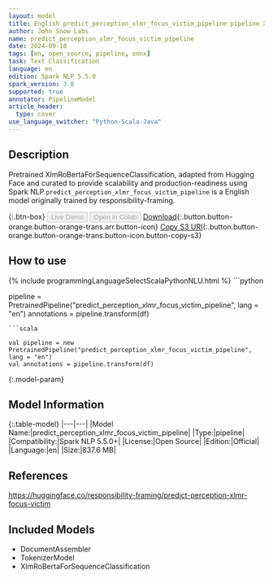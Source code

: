 ```yaml
---
layout: model
title: English predict_perception_xlmr_focus_victim_pipeline pipeline XlmRoBertaForSequenceClassification from responsibility-framing
author: John Snow Labs
name: predict_perception_xlmr_focus_victim_pipeline
date: 2024-09-10
tags: [en, open_source, pipeline, onnx]
task: Text Classification
language: en
edition: Spark NLP 5.5.0
spark_version: 3.0
supported: true
annotator: PipelineModel
article_header:
  type: cover
use_language_switcher: "Python-Scala-Java"
---
```


## Description

Pretrained XlmRoBertaForSequenceClassification, adapted from Hugging Face and curated to provide scalability and production-readiness using Spark NLP.`predict_perception_xlmr_focus_victim_pipeline` is a English model originally trained by responsibility-framing.

{:.btn-box}
<button class="button button-orange" disabled>Live Demo</button>
<button class="button button-orange" disabled>Open in Colab</button>
[Download](https://s3.amazonaws.com/auxdata.johnsnowlabs.com/public/models/predict_perception_xlmr_focus_victim_pipeline_en_5.5.0_3.0_1725992263646.zip){:.button.button-orange.button-orange-trans.arr.button-icon}
[Copy S3 URI](s3://auxdata.johnsnowlabs.com/public/models/predict_perception_xlmr_focus_victim_pipeline_en_5.5.0_3.0_1725992263646.zip){:.button.button-orange.button-orange-trans.button-icon.button-copy-s3}

## How to use



<div class="tabs-box" markdown="1">
{% include programmingLanguageSelectScalaPythonNLU.html %}
```python

pipeline = PretrainedPipeline("predict_perception_xlmr_focus_victim_pipeline", lang = "en")
annotations =  pipeline.transform(df)   

```
```scala

val pipeline = new PretrainedPipeline("predict_perception_xlmr_focus_victim_pipeline", lang = "en")
val annotations = pipeline.transform(df)

```
</div>

{:.model-param}
## Model Information

{:.table-model}
|---|---|
|Model Name:|predict_perception_xlmr_focus_victim_pipeline|
|Type:|pipeline|
|Compatibility:|Spark NLP 5.5.0+|
|License:|Open Source|
|Edition:|Official|
|Language:|en|
|Size:|837.6 MB|

## References

https://huggingface.co/responsibility-framing/predict-perception-xlmr-focus-victim

## Included Models

- DocumentAssembler
- TokenizerModel
- XlmRoBertaForSequenceClassification